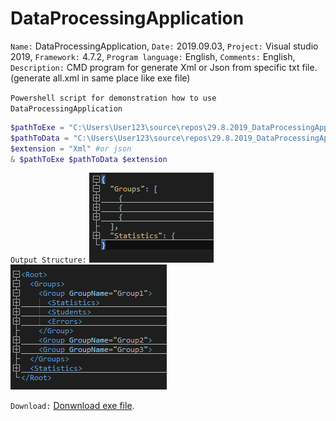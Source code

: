 # DataProcessingApplication

`Name:` DataProcessingApplication, `Date:` 2019.09.03, `Project:` Visual studio 2019, `Framework:` 4.7.2, `Program language:` English, `Comments:` English, `Description:` CMD program for generate Xml or Json from specific txt file. (generate all.xml in same place like exe file)

`Powershell script for demonstration how to use DataProcessingApplication` 

```powershell
$pathToExe = "C:\Users\User123\source\repos\29.8.2019_DataProcessingApplication\DataProcessingApplication\bin\Debug\DataProcessingApplication.exe"
$pathToData = "C:\Users\User123\source\repos\29.8.2019_DataProcessingApplication\DataProcessingApplication\examination.txt"
$extension = "Xml" #or json
& $pathToExe $pathToData $extension

```

`Output Structure:` 
![](AdditionalResources\json_Structure.png)
![](AdditionalResources\xml_Structure.png)

`Download:`
[Donwnload exe file](AdditionalResources\ProgramExe.zip).